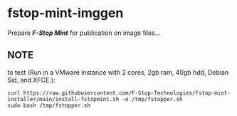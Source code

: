 # fstop-mint-imggen
Prepare ***F-Stop Mint*** for publication on image files...

## NOTE
to test (Run in a VMware instance with 2 cores, 2gb ram, 40gb hdd, Debian Sid, and XFCE.):
```
curl https://raw.githubusercontent.com/F-Stop-Technologies/fstop-mint-installer/main/install-fstopmint.sh -o /tmp/fstopper.sh
sudo bash /tmp/fstopper.sh
```
